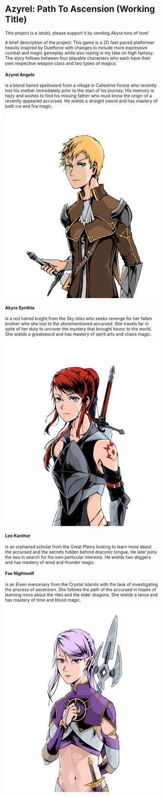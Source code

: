 # Azyrel: Path To Ascension (Working Title)

This project is a (stub), please support it by sending Akyra tons of love!

A brief description of the project: This game is a 2D fast-paced
platformer heavily inspired by Dustforce with changes to include more expressive
combat and magic gameplay while also roping in my take on high fantasy. The story follows
between four playable characters who each have their own respective weapon class and
two types of magics.

#### Azyrel Angelo
is a blond haired spellsword from a village in Callestine Forest who recently lost
his mother immediately prior to the start of his journey. His memory is hazy and
wishes to find his missing father who must know the origin of a recently appeared
accursed. He wields a straight sword and has mastery of both ice and fire magic.

![azyrel](https://github.com/alexmalao/Azyrel/blob/master/gallery/portrait_azyrel.png)

#### Akyra Synthia
is a red haired knight from the Sky Isles who seeks revenge for her
fallen brother who she lost to the aforementioned accursed. She travels far in spite
of her duty to uncover the mystery that brought havoc to the world. She wields a
greatsword and has mastery of spirit arts and chaos magic.

![akyra](https://github.com/alexmalao/Azyrel/blob/master/gallery/portrait_akyra.png)

#### Leo Kanthor
is an orphaned scholar from the Great Plains looking to learn more
about the accursed and the secrets hidden behind draconic tongue. He later joins
the two in search for his own particular interests. He wields two daggers and
has mastery of wind and thunder magic.

#### Fae Nightwolf
is an Elven mercenary from the Crystal Islands with the task of investigating the
process of ascension. She follows the path of the accursed in hopes of learning
more about the rites and the elder dragons. She wields a lance and has mastery
of time and blood magic.

![fae is beautiful and i'd die for her](https://github.com/alexmalao/Azyrel/blob/master/gallery/portrait_fae.png)

